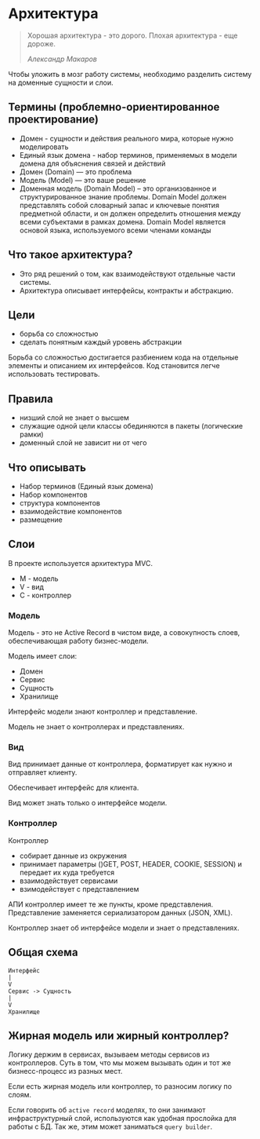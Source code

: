 Архитектура
========

> Хорошая архитектура - это дорого. 
> Плохая архитектура - еще дороже.
> 
> *Александр Макаров*

Чтобы уложить в мозг работу системы, необходимо разделить систему на доменные сущности и слои.

## Термины (проблемно-ориентированное проектирование)

* Домен - сущности и действия реального мира, которые нужно моделировать
* Единый язык домена - набор терминов, применяемых в модели домена для объяснения связей и действий
* Домен (Domain) —  это проблема
* Модель (Model) — это ваше решение
* Доменная модель (Domain Model) – это организованное и структурированное знание проблемы. Domain Model должен представлять собой словарный запас и ключевые понятия предметной области, и он должен определить отношения между всеми субъектами в рамках домена. Domain Model является основой языка, используемого всеми членами команды

## Что такое архитектура?

* Это ряд решений о том, как взаимодействуют отдельные части системы.
* Архитектура описывает интерфейсы, контракты и абстракцию.

## Цели

* борьба со сложностью
* сделать понятным каждый уровень абстракции

Борьба со сложностью достигается разбиением кода на отдельные элементы и описанием их интерфейсов.
Код становится легче использовать тестировать.

## Правила

* низший слой не знает о высшем
* служащие одной цели классы обединяются в пакеты (логические рамки)
* доменный слой не зависит ни от чего

## Что описывать

* Набор терминов (Единый язык домена)
* Набор компонентов
* структура компонентов
* взаимодействие компонентов
* размещение

## Слои

В проекте используется архитектура MVC.
 
* M - модель
* V - вид
* C - контроллер

### Модель

Модель - это не Active Record в чистом виде, а совокупность слоев, обеспечивающая работу бизнес-модели.

Модель имеет слои:

* Домен
* Сервис
* Сущность
* Хранилище

Интерфейс модели знают контроллер и представление.

Модель не знает о контроллерах и представлениях.

### Вид

Вид принимает данные от контроллера, форматирует как нужно и отправляет клиенту.

Обеспечивает интерфейс для клиента.

Вид может знать только о интерфейсе модели.

### Контроллер

Контроллер 

* собирает данные из окружения
* принимает параметры ()GET, POST, HEADER, COOKIE, SESSION) и передает их куда требуется
* взаимодействует сервисами
* взимодействует с представлением

АПИ контроллер имеет те же пункты, кроме представления. 
Представление заменяется сериализатором данных (JSON, XML).

Контроллер знает об интерфейсе модели и знает о представлениях.

## Общая схема

```
Интерфейс
|
V
Сервис -> Сущность
|
V
Хранилище
```

## Жирная модель или жирный контроллер?

Логику держим в сервисах, вызываем методы сервисов из контроллеров. 
Суть в том, что мы можем вызывать один и тот же бизнесс-процесс из разных мест.

Если есть жирная модель или контроллер, то разносим логику по слоям.

Если говорить об `active record` моделях, то они занимают инфраструктурный слой, используются как удобная прослойка для работы с БД.
Так же, этим может заниматься `query builder`.
